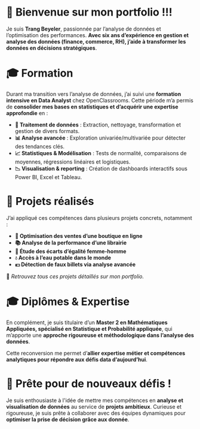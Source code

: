 # 🚀 Bienvenue sur mon portfolio !!! 

Je suis **Trang Beyeler**, passionnée par l’analyse de données et l’optimisation des performances. 
**Avec six ans d’expérience en gestion et analyse des données (finance, commerce, RH), j’aide à transformer les données en décisions stratégiques**.

# 🎓 Formation

Durant ma transition vers l’analyse de données, j’ai suivi une **formation intensive en Data Analyst** chez OpenClassrooms. 
Cette période m’a permis de **consolider mes bases en statistiques et d’acquérir une expertise approfondie** en :

- **🔄 Traitement de données** : Extraction, nettoyage, transformation et gestion de divers formats.
- **📊 Analyse avancée** : Exploration univariée/multivariée pour détecter des tendances clés.
- **📈 Statistiques & Modélisation** : Tests de normalité, comparaisons de moyennes, régressions linéaires et logistiques.
- **📉 Visualisation & reporting** : Création de dashboards interactifs sous Power BI, Excel et Tableau.

# 💼 Projets réalisés

J’ai appliqué ces compétences dans plusieurs projets concrets, notamment :

- **🏪 Optimisation des ventes d’une boutique en ligne**
- **📚 Analyse de la performance d’une librairie**
- **🚻 Étude des écarts d’égalité femme-homme**
- **💧 Accès à l’eau potable dans le monde**
- **💵 Détection de faux billets via analyse avancée**

📌 *Retrouvez tous ces projets détaillés sur mon portfolio.*

# 🎓 Diplômes & Expertise
En complément, je suis titulaire d’un **Master 2 en Mathématiques Appliquées, spécialisé en Statistique et Probabilité appliquée**, qui m’apporte une **approche rigoureuse et méthodologique dans l’analyse des données**. 

Cette reconversion me permet d’**allier expertise métier et compétences analytiques pour répondre aux défis data d’aujourd’hui**.

# 📢 Prête pour de nouveaux défis !
Je suis enthousiaste à l'idée de mettre mes compétences en **analyse et visualisation de données** au service de **projets ambitieux**. 
Curieuse et rigoureuse, je suis prête à collaborer avec des équipes dynamiques pour **optimiser la prise de décision grâce aux donnée**.
